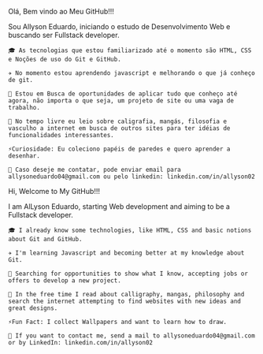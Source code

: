 Olá, Bem vindo ao Meu GitHub!!!

Sou Allyson Eduardo, iniciando o estudo de Desenvolvimento Web e buscando ser Fullstack developer.

    🎓 As tecnologias que estou familiarizado até o momento são HTML, CSS e Noções de uso do Git e GitHub.

    ✈️ No momento estou aprendendo javascript e melhorando o que já conheço de git.

    💼 Estou em Busca de oportunidades de aplicar tudo que conheço até agora, não importa o que seja, um projeto de site ou uma vaga de trabalho.

    🧳 No tempo livre eu leio sobre caligrafia, mangás, filosofia e vasculho a internet em busca de outros sites para ter idéias de funcionalidades interessantes.

    ⚡Curiosidade: Eu coleciono papéis de paredes e quero aprender a desenhar.

    📮 Caso deseje me contatar, pode enviar email para allysoneduardo04@gmail.com ou pelo linkedin: linkedin.com/in/allyson02

Hi, Welcome to My GitHub!!!

I am AlLyson Eduardo, starting Web development and aiming to be a Fullstack developer.

    🎓 I already know some technologies, like HTML, CSS and basic notions about Git and GitHub.

    ✈️ I'm learning Javascript and becoming better at my knowledge about Git.

    💼 Searching for opportunities to show what I know, accepting jobs or offers to develop a new project.

    🧳 In the free time I read about calligraphy, mangas, philosophy and search the internet attempting to find websites with new ideas and great designs.

    ⚡Fun Fact: I collect Wallpapers and want to learn how to draw.

    📮 If you want to contact me, send a mail to allysoneduardo04@gmail.com or by LinkedIn: linkedin.com/in/allyson02
